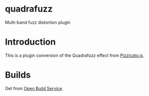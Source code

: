 # quadrafuzz
Multi-band fuzz distortion plugin

# Introduction

This is a plugin conversion of the Quadrafuzz effect from [Pizzicato.js](https://alemangui.github.io/pizzicato/#quadrafuzz).

# Builds

Get from [Open Build Service](https://software.opensuse.org/download.html?project=home%3Ajpcima&package=quadrafuzz).
